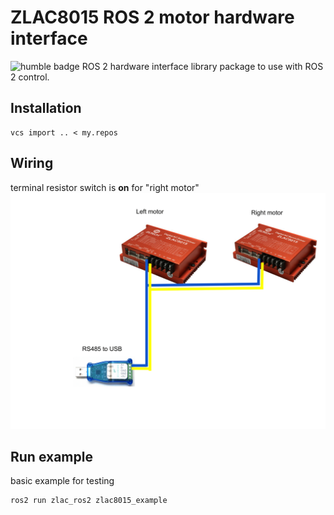 # ZLAC8015 ROS 2 motor hardware interface
![humble badge](https://github.com/JosefGst/zlac_ros2/actions/workflows/humble.yaml/badge.svg)
ROS 2 hardware interface library package to use with ROS 2 control.

## Installation
    vcs import .. < my.repos

## Wiring
terminal resistor switch is **on** for "right motor"
![wiring diagram](https://github.com/JosefGst/zlac_ros2/blob/master/assets/zlac%20wiring.png)

## Run example
basic example for testing

    ros2 run zlac_ros2 zlac8015_example

